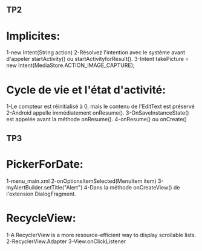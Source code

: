 
## TP2
# Implicites:
1-new Intent(String action)
2-Résolvez l'intention avec le système avant d'appeler startActivity() ou startActivityforResult().
3-Intent takePicture = new Intent(MediaStore.ACTION_IMAGE_CAPTURE);
# Cycle de vie et l'état d'activité:
1-Le compteur est réinitialisé à 0, mais le contenu de l'EditText est préservé
2-Android appelle immédiatement onResume().
3-OnSaveInstanceState() est appelée avant la méthode onResume().
4-onResume() ou onCreate()
## TP3
# PickerForDate:
1-menu_main.xml
2-onOptionsItemSelected(MenuItem item)
3-myAlertBuilder.setTitle("Alert")
4-Dans la méthode onCreateView() de l'extension DialogFragment.
# RecycleView:
1-A RecyclerView is a more resource-efficient way to display scrollable lists.
2-RecyclerView.Adapter
3-View.onClickListener
